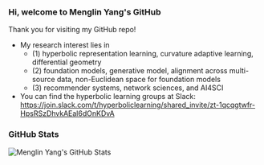 ### Hi, welcome to Menglin Yang's GitHub 

Thank you for visiting my GitHub repo!

- My research interest lies in
  - (1) hyperbolic representation learning, curvature adaptive learning, differential geometry
  - (2) foundation models, generative model, alignment across multi-source data, non-Euclidean space for foundation models
  - (3) recommender systems, network sciences, and AI4SCI
- You can find the hyperbolic learning groups at Slack: https://join.slack.com/t/hyperboliclearning/shared_invite/zt-1qcqgtwfr-HpsRSzDhvkAEal6dOnKDvA


### GitHub Stats
![Menglin Yang's GitHub Stats](https://github-readme-stats.vercel.app/api?username=marlin-codes&show_icons=true&theme=light)

